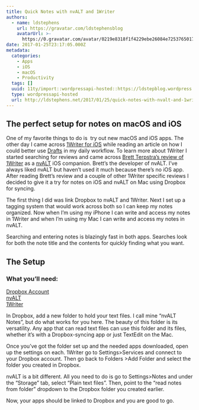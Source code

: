 ```yaml
---
title: Quick Notes with nvALT and 1Writer
authors:
  - name: ldstephens
    url: https://gravatar.com/ldstephensblog
    avatarUrl: >-
      https://0.gravatar.com/avatar/0219e8318f1f4229ebe26084e7253765017f43ca0c631be37dc6d0b8ad6e40a4?s=96&d=identicon&r=G
date: 2017-01-25T23:17:05.000Z
metadata:
  categories:
    - Apps
    - iOS
    - macOS
    - Productivity
  tags: []
  uuid: 11ty/import::wordpressapi-hosted::https://ldstepblog.wordpress.com/?p=203
  type: wordpressapi-hosted
  url: http://ldstephens.net/2017/01/25/quick-notes-with-nvalt-and-1writer/
---
```

## The perfect setup for notes on macOS and iOS

One of my favorite things to do is  try out new macOS and iOS apps. The other day I came across [1Writer for iOS](https://itunes.apple.com/us/app/1writer-note-taking-writing/id680469088?mt=8&uo=4&at=1000lude) while reading an article on how I could better use [Drafts](https://itunes.apple.com/us/app/drafts-quickly-capture-notes/id905337691?mt=8&uo=4&at=1000lude) in my daily workflow. To learn more about 1Writer I started searching for reviews and came across [Brett Terpstra’s review of 1Writer](http://brettterpstra.com/2015/01/28/my-pick-for-best-ios-nvalt-companion/) as a [nvALT](http://brettterpstra.com/projects/nvalt/) iOS companion. Brett’s the developer of nvALT. I’ve always liked nvALT but haven’t used it much because there’s no iOS app. After reading Brett’s review and a couple of other 1Writer specific reviews I decided to give it a try for notes on iOS and nvALT on Mac using Dropbox for syncing.

The first thing I did was link Dropbox to nvALT and 1Writer. Next I set up a tagging system that would work across both so I can keep my notes organized. Now when I’m using my iPhone I can write and access my notes in 1Writer and when I’m using my Mac I can write and access my notes in nvALT.

Searching and entering notes is blazingly fast in both apps. Searches look for both the note title and the contents for quickly finding what you want.

## The Setup

### What you’ll need:

[Dropbox Account  
](https://www.dropbox.com)[nvALT  
](http://brettterpstra.com/projects/nvalt/)[1Writer](https://itunes.apple.com/us/app/1writer-note-taking-writing/id680469088?mt=8&uo=4&at=1000lude)

In Dropbox, add a new folder to hold your text files. I call mine “nvALT Notes”, but do what works for you here. The beauty of this folder is its versatility. Any app that can read text files can use this folder and its files, whether it’s with a Dropbox-syncing app or just TextEdit on the Mac.

Once you’ve got the folder set up and the needed apps downloaded, open up the settings on each. 1Writer go to Settings>Services and connect to your Dropbox account. Then go back to Folders >Add Folder and select the folder you created in Dropbox.

nvALT is a bit different. All you need to do is go to Settings>Notes and under the “Storage” tab, select “Plain text files”. Then, point to the “read notes from folder” dropdown to the Dropbox folder you created earlier.

Now, your apps should be linked to Dropbox and you are good to go.